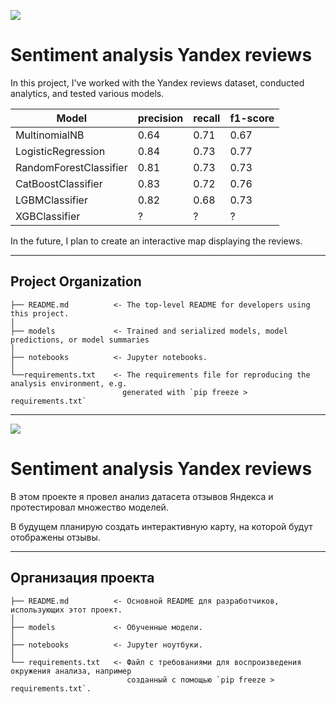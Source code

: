 <a id='ENG'></a>
<a href="#RUS"><img src='https://img.shields.io/badge/ENG -Go to RUS description-blue'></a>

# Sentiment analysis Yandex reviews

In this project, I've worked with the Yandex reviews dataset, conducted analytics, and tested various models.

| Model                  | precision | recall | f1-score |
| ---------------------- | --------- | ------ | -------- |
| MultinomialNB          | 0.64      | 0.71   | 0.67     |
| LogisticRegression     | 0.84      | 0.73   | 0.77     |
| RandomForestClassifier | 0.81      | 0.73   | 0.73     |
| CatBoostClassifier     | 0.83      | 0.72   | 0.76     |
| LGBMClassifier         | 0.82      | 0.68   | 0.73     |
| XGBClassifier          | ?         | ?      | ?        |

In the future, I plan to create an interactive map displaying the reviews.

---

## Project Organization

    ├── README.md          <- The top-level README for developers using this project.
    │
    ├── models             <- Trained and serialized models, model predictions, or model summaries
    │
    ├── notebooks          <- Jupyter notebooks.
    │
    └──requirements.txt    <- The requirements file for reproducing the analysis environment, e.g.
                             generated with `pip freeze > requirements.txt`

---

<a id='RUS'></a>
<a href="#ENG"><img src='https://img.shields.io/badge/RUS -Go to ENG description-blue'></a>

# Sentiment analysis Yandex reviews

В этом проекте я провел анализ датасета отзывов Яндекса и протестировал множество моделей.

В будущем планирую создать интерактивную карту, на которой будут отображены отзывы.

---

## Организация проекта

    ├── README.md          <- Основной README для разработчиков, использующих этот проект.
    │
    ├── models             <- Обученные модели.
    │
    ├── notebooks          <- Jupyter ноутбуки.
    │
    └── requirements.txt   <- Файл с требованиями для воспроизведения окружения анализа, например
                              созданный с помощью `pip freeze > requirements.txt`.
